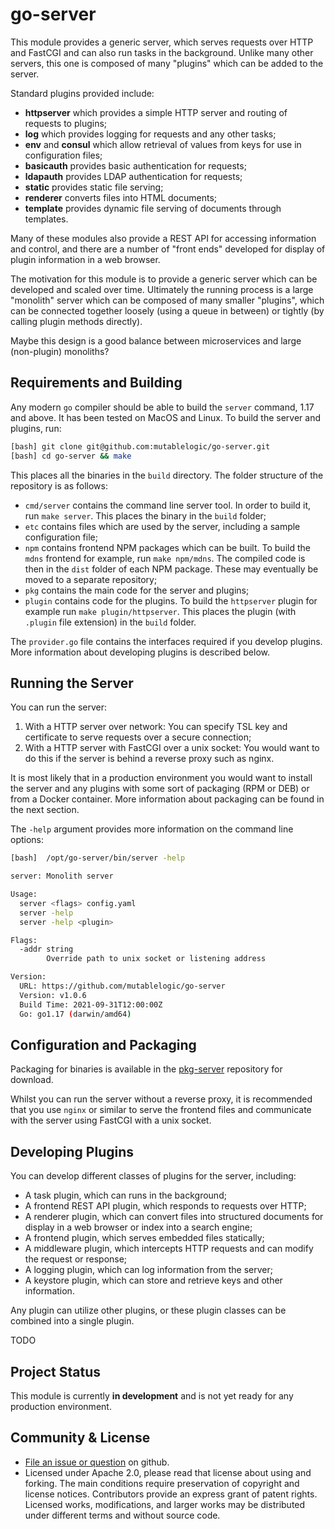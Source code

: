 # go-server

This module provides a generic server, which serves requests
over HTTP and FastCGI and can also run tasks in the background. Unlike
many other servers, this one is composed of many
"plugins" which can be added to the server.

Standard plugins provided include:

  * __httpserver__ which provides a simple HTTP server and
    routing of requests to plugins;
  * __log__ which provides logging for requests and any other
    tasks;
  * __env__ and __consul__ which allow retrieval of values from keys
    for use in configuration files;
  * __basicauth__ provides basic authentication for requests;
  * __ldapauth__ provides LDAP authentication for requests;
  * __static__ provides static file serving;
  * __renderer__ converts files into HTML documents;
  * __template__ provides dynamic file serving of documents through templates.

Many of these modules also provide a REST API for accessing information
and control, and there are a number of "front ends" developed for display
of plugin information in a web browser.

The motivation for this module is to provide a generic server which
can be developed and scaled over time. Ultimately the running process
is a large "monolith" server which can be composed of many smaller 
"plugins", which can be connected together loosely (using a queue in between)
or tightly (by calling plugin methods directly).

Maybe this design is a good balance between microservices and large (non-plugin) 
monoliths?

## Requirements and Building

Any modern `go` compiler should be able to build the `server` command,
1.17 and above. It has been tested on MacOS and Linux. To build the server
and plugins, run:

```bash
[bash] git clone git@github.com:mutablelogic/go-server.git
[bash] cd go-server && make
```

This places all the binaries in the `build` directory. The folder structure
of the repository is as follows:

  * `cmd/server` contains the command line server tool. In order to build it,
    run `make server`. This places the binary in the `build` folder;
  * `etc` contains files which are used by the server, including a sample
    configuration file;
  * `npm` contains frontend NPM packages which can be built. To build the
    `mdns` frontend for example, run `make npm/mdns`. The compiled code
     is then in the `dist` folder of each NPM package. These may eventually be
    moved to a separate repository;
  * `pkg` contains the main code for the server and plugins;
  * `plugin` contains code for the plugins. To build the `httpserver` plugin for
    example run `make plugin/httpserver`. This places the plugin (with `.plugin` 
    file extension) in the `build` folder.

The `provider.go` file contains the interfaces required if you develop plugins.
More information about developing plugins is described below.

## Running the Server

You can run the server:

  1. With a HTTP server over network: You can specify TSL key and certificate
    to serve requests over a secure connection;
  2. With a HTTP server with FastCGI over a unix socket: You would want to do
    this if the server is behind a reverse proxy such as nginx.

It is most likely that in a production environment you would want to install the
server and any plugins with some sort of packaging (RPM or DEB) or from a Docker
container. More information about packaging can be found in the next section.

The `-help` argument provides more information on the command line options:

```bash
[bash]  /opt/go-server/bin/server -help

server: Monolith server

Usage:
  server <flags> config.yaml
  server -help
  server -help <plugin>

Flags:
  -addr string
    	Override path to unix socket or listening address

Version:
  URL: https://github.com/mutablelogic/go-server
  Version: v1.0.6
  Build Time: 2021-09-31T12:00:00Z
  Go: go1.17 (darwin/amd64)
```

## Configuration and Packaging

Packaging for binaries is available in the [pkg-server](https://github.com/mutablelogic/pkg-server)
repository for download.

Whilst you can run the server without a reverse proxy, it is recommended that
you use `nginx` or similar to serve the frontend files and communicate with the
server using FastCGI with a unix socket.

## Developing Plugins

You can develop different classes of plugins for the server, including:

  * A task plugin, which can runs in the background;
  * A frontend REST API plugin, which responds to requests over HTTP;
  * A renderer plugin, which can convert files into structured documents
    for display in a web browser or index into a search engine;
  * A frontend plugin, which serves embedded files statically;
  * A middleware plugin, which intercepts HTTP requests and can modify
    the request or response;
  * A logging plugin, which can log information from the server;
  * A keystore plugin, which can store and retrieve keys and other information.

Any plugin can utilize other plugins, or these plugin classes can be combined
into a single plugin.

TODO

## Project Status

This module is currently __in development__ and is not yet ready for any production environment.

## Community & License

  * [File an issue or question](http://github.com/mutablelogic/go-server/issues) on github.
  * Licensed under Apache 2.0, please read that license about using and forking. The main conditions require preservation of copyright and license notices. Contributors provide an express grant of patent rights. Licensed works, modifications, and larger works may be distributed under different terms and without source code.
